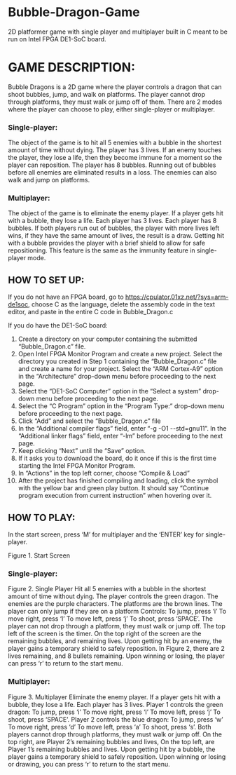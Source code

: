 # Bubble-Dragon-Game
2D platformer game with single player and multiplayer built in C meant to be run on Intel FPGA DE1-SoC board.

# GAME DESCRIPTION:

Bubble Dragons is a 2D game where the player controls a dragon that can shoot bubbles, jump, and walk on platforms. The player cannot drop through platforms, they must walk or jump off of them. There are 2 modes where the player can choose to play, either single-player or multiplayer.

### Single-player: ###
The object of the game is to hit all 5 enemies with a bubble in the shortest amount of time without dying.
The player has 3 lives. If an enemy touches the player, they lose a life, then they become immune for a moment so the player can reposition.
The player has 8 bubbles. Running out of bubbles before all enemies are eliminated results in a loss.
The enemies can also walk and jump on platforms.

### Multiplayer: ###
The object of the game is to eliminate the enemy player. If a player gets hit with a bubble, they lose a life. Each player has 3 lives.
Each player has 8 bubbles. If both players run out of bubbles, the player with more lives left wins, if they have the same amount of lives, the result is a draw.
Getting hit with a bubble provides the player with a brief shield to allow for safe repositioning. This feature is the same as the immunity feature in single-player mode.

















## HOW TO SET UP:

If you do not have an FPGA board, go to https://cpulator.01xz.net/?sys=arm-de1soc, choose C as the language, delete the assembly code in the text editor, and paste in the entire C code in Bubble_Dragon.c

If you do have the DE1-SoC board:
1. Create a directory on your computer containing the submitted “Bubble_Dragon.c” file.
2. Open Intel FPGA Monitor Program and create a new project. Select the directory you created in Step 1 containing the “Bubble_Dragon.c” file and create a name for your project. Select the “ARM Cortex-A9” option in the “Architecture” drop-down menu before proceeding to the next page.
3. Select the “DE1-SoC Computer” option in the “Select a system” drop-down menu before proceeding to the next page.
4. Select the “C Program” option in the “Program Type:” drop-down menu before proceeding to the next page.
5. Click “Add” and select the “Bubble_Dragon.c” file
6. In the “Additional compiler flags” field, enter “-g -O1 --std=gnu11”. In the “Additional linker flags” field, enter “-lm” before proceeding to the next page.
7. Keep clicking “Next” until the “Save” option.
8. If it asks you to download the board, do it once if this is the first time starting the Intel FPGA Monitor Program.
8. In “Actions” in the top left corner, choose “Compile & Load”
10. After the project has finished compiling and loading, click the symbol with the yellow bar and green play button. It should say “Continue program execution from current instruction” when hovering over it.

## HOW TO PLAY:

In the start screen, press ‘M’ for multiplayer and the ‘ENTER’ key for single-player.


Figure 1. Start Screen









### Single-player: ###

Figure 2. Single Player
Hit all 5 enemies with a bubble in the shortest amount of time without dying.
The player controls the green dragon.
The enemies are the purple characters.
The platforms are the brown lines.
The player can only jump if they are on a platform
Controls:
To jump, press ‘i’
To move right, press ‘l’
To move left, press ‘j’
To shoot, press ‘SPACE’. 
The player can not drop through a platform, they must walk or jump off.
The top left of the screen is the timer.
On the top right of the screen are the remaining bubbles, and remaining lives. 
Upon getting hit by an enemy, the player gains a temporary shield to safely reposition.
In Figure 2, there are 2 lives remaining, and 8 bullets remaining.
Upon winning or losing, the player can press ‘r’ to return to the start menu.















### Multiplayer: ###

Figure 3. Multiplayer
Eliminate the enemy player. If a player gets hit with a bubble, they lose a life. Each player has 3 lives.
Player 1 controls the green dragon:
To jump, press ‘i’
To move right, press ‘l’
To move left, press ‘j’
To shoot, press ‘SPACE’.
Player 2 controls the blue dragon:
To jump, press ‘w’
To move right, press ‘d’
To move left, press ‘a’
To shoot, press ‘s’.
Both players cannot drop through platforms, they must walk or jump off.
On the top right, are Player 2’s remaining bubbles and lives, On the top left, are Player 1’s remaining bubbles and lives.
Upon getting hit by a bubble, the player gains a temporary shield to safely reposition.
Upon winning or losing or drawing, you can press ‘r’ to return to the start menu.
